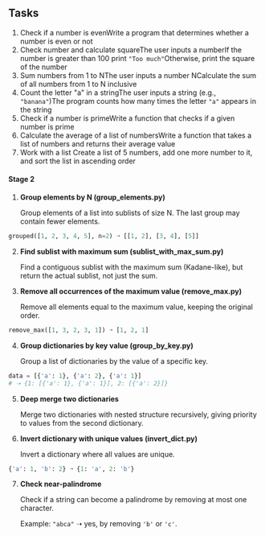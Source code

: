 ## Tasks

1. Check if a number is evenWrite a program that determines whether a number is even or not
2. Check number and calculate squareThe user inputs a numberIf the number is greater than 100 print `"Too much"`Otherwise, print the square of the number
3. Sum numbers from 1 to NThe user inputs a number NCalculate the sum of all numbers from 1 to N inclusive
4. Count the letter "a" in a stringThe user inputs a string (e.g., `"banana"`)The program counts how many times the letter `"a"` appears in the string
5. Check if a number is primeWrite a function that checks if a given number is prime
6. Calculate the average of a list of numbersWrite a function that takes a list of numbers and returns their average value
7. Work with a list
   Create a list of 5 numbers, add one more number to it, and sort the list in ascending order

#### Stage 2

1. **Group elements by N (group_elements.py)**

   Group elements of a list into sublists of size N. The last group may contain fewer elements.

```python
grouped([1, 2, 3, 4, 5], n=2) ➝ [[1, 2], [3, 4], [5]]
```

2. **Find sublist with maximum sum (sublist_with_max_sum.py)**

   Find a contiguous sublist with the maximum sum (Kadane-like), but return the actual sublist, not just the sum.
3. **Remove all occurrences of the maximum value (remove_max.py)**

   Remove all elements equal to the maximum value, keeping the original order.

```python
remove_max([1, 3, 2, 3, 1]) ➝ [1, 2, 1]
```

4. **Group dictionaries by key value (group_by_key.py)**

   Group a list of dictionaries by the value of a specific key.

```python
data = [{'a': 1}, {'a': 2}, {'a': 1}]
# ➝ {1: [{'a': 1}, {'a': 1}], 2: [{'a': 2}]}
```

5. **Deep merge two dictionaries**

   Merge two dictionaries with nested structure recursively, giving priority to values from the second dictionary.
6. **Invert dictionary with unique values (invert_dict.py)**

   Invert a dictionary where all values are unique.

```python
{'a': 1, 'b': 2} ➝ {1: 'a', 2: 'b'}
```

7. **Check near-palindrome**

   Check if a string can become a palindrome by removing at most one character.

   Example: `"abca"` ➝ yes, by removing `'b'` or `'c'`.

